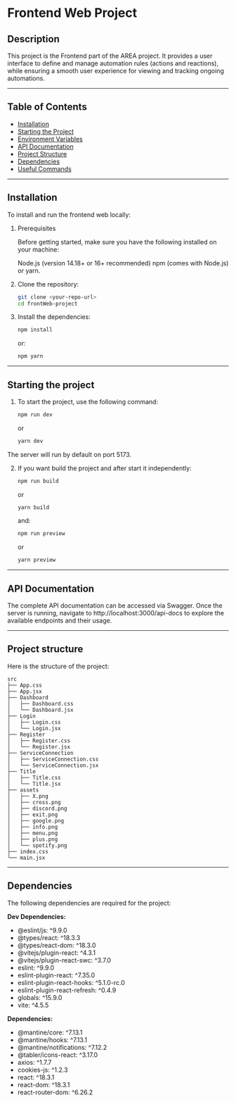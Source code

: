 # Frontend Web Project

## Description

This project is the Frontend part of the AREA project. It provides a user interface to define and manage automation rules (actions and reactions), while ensuring a smooth user experience for viewing and tracking ongoing automations.

---

## Table of Contents

-   [Installation](#installation)
-   [Starting the Project](#starting-the-project)
-   [Environment Variables](#environment-variables)
-   [API Documentation](#api-documentation)
-   [Project Structure](#project-structure)
-   [Dependencies](#dependencies)
-   [Useful Commands](#useful-commands)

---

## Installation

To install and run the frontend web locally:

1. Prerequisites

    Before getting started, make sure you have the following installed on your machine:

    Node.js (version 14.18+ or 16+ recommended)
    npm (comes with Node.js) or yarn.

2. Clone the repository:

    ```bash
    git clone <your-repo-url>
    cd frontWeb-project
    ```

3. Install the dependencies:
    ```bash
    npm install
    ```

    or:
    ```bash
    npm yarn
    ```

---

## Starting the project

1. To start the project, use the following command:
    ```bash
    npm run dev
    ```

    or
    ```bash
    yarn dev
    ```

The server will run by default on port 5173.

2. If you want build the project and after start it independently:
    ```bash
    npm run build
    ```

    or
    ```bash
    yarn build
    ```

    and:
    ```bash
    npm run preview
    ```

    or
    ```bash
    yarn preview
    ```

---

## API Documentation

The complete API documentation can be accessed via Swagger. Once the server is running, navigate to http://localhost:3000/api-docs to explore the available endpoints and their usage.

---

## Project structure

Here is the structure of the project:

    src
    ├── App.css
    ├── App.jsx
    ├── Dashboard
    │   ├── Dashboard.css
    │   └── Dashboard.jsx
    ├── Login
    │   ├── Login.css
    │   └── Login.jsx
    ├── Register
    │   ├── Register.css
    │   └── Register.jsx
    ├── ServiceConnection
    │   ├── ServiceConnection.css
    │   └── ServiceConnection.jsx
    ├── Title
    │   ├── Title.css
    │   └── Title.jsx
    ├── assets
    │   ├── X.png
    │   ├── cross.png
    │   ├── discord.png
    │   ├── exit.png
    │   ├── google.png
    │   ├── info.png
    │   ├── menu.png
    │   ├── plus.png
    │   └── spotify.png
    ├── index.css
    └── main.jsx
---

## Dependencies

The following dependencies are required for the project:

**Dev Dependencies:**

-   @eslint/js: ^9.9.0
-   @types/react: ^18.3.3
-   @types/react-dom: ^18.3.0
-   @vitejs/plugin-react: ^4.3.1
-   @vitejs/plugin-react-swc: ^3.7.0
-   eslint: ^9.9.0
-   eslint-plugin-react: ^7.35.0
-   eslint-plugin-react-hooks: ^5.1.0-rc.0
-   eslint-plugin-react-refresh: ^0.4.9
-   globals: ^15.9.0
-   vite: ^4.5.5

**Dependencies:**

-   @mantine/core: ^7.13.1
-   @mantine/hooks: ^7.13.1
-   @mantine/notifications: ^7.12.2
-   @tabler/icons-react: ^3.17.0
-   axios: ^1.7.7
-   cookies-js: ^1.2.3
-   react: ^18.3.1
-   react-dom: ^18.3.1
-   react-router-dom: ^6.26.2

